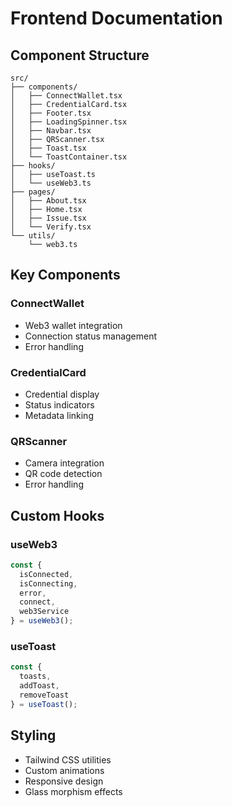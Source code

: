# Frontend Documentation

## Component Structure

```
src/
├── components/
│   ├── ConnectWallet.tsx
│   ├── CredentialCard.tsx
│   ├── Footer.tsx
│   ├── LoadingSpinner.tsx
│   ├── Navbar.tsx
│   ├── QRScanner.tsx
│   ├── Toast.tsx
│   └── ToastContainer.tsx
├── hooks/
│   ├── useToast.ts
│   └── useWeb3.ts
├── pages/
│   ├── About.tsx
│   ├── Home.tsx
│   ├── Issue.tsx
│   └── Verify.tsx
└── utils/
    └── web3.ts
```

## Key Components

### ConnectWallet
- Web3 wallet integration
- Connection status management
- Error handling

### CredentialCard
- Credential display
- Status indicators
- Metadata linking

### QRScanner
- Camera integration
- QR code detection
- Error handling

## Custom Hooks

### useWeb3
```typescript
const {
  isConnected,
  isConnecting,
  error,
  connect,
  web3Service
} = useWeb3();
```

### useToast
```typescript
const {
  toasts,
  addToast,
  removeToast
} = useToast();
```

## Styling

- Tailwind CSS utilities
- Custom animations
- Responsive design
- Glass morphism effects